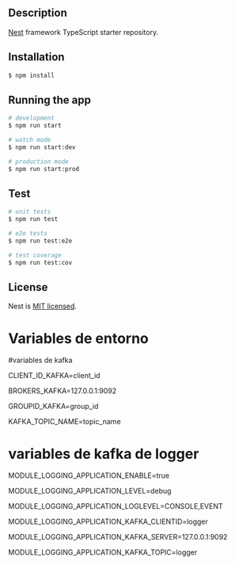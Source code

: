 ## Description

[Nest](https://github.com/nestjs/nest) framework TypeScript starter repository.

## Installation

```bash
$ npm install
```

## Running the app

```bash
# development
$ npm run start

# watch mode
$ npm run start:dev

# production mode
$ npm run start:prod
```

## Test

```bash
# unit tests
$ npm run test

# e2e tests
$ npm run test:e2e

# test coverage
$ npm run test:cov
```

## License

Nest is [MIT licensed](LICENSE).


# Variables de entorno 


#variables de kafka

CLIENT_ID_KAFKA=client_id

BROKERS_KAFKA=127.0.0.1:9092

GROUPID_KAFKA=group_id

KAFKA_TOPIC_NAME=topic_name


# variables de kafka de logger

MODULE_LOGGING_APPLICATION_ENABLE=true

MODULE_LOGGING_APPLICATION_LEVEL=debug

MODULE_LOGGING_APPLICATION_LOGLEVEL=CONSOLE,EVENT

MODULE_LOGGING_APPLICATION_KAFKA_CLIENTID=logger

MODULE_LOGGING_APPLICATION_KAFKA_SERVER=127.0.0.1:9092

MODULE_LOGGING_APPLICATION_KAFKA_TOPIC=logger
